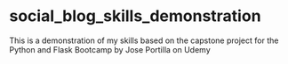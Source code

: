 # social_blog_skills_demonstration
This is a demonstration of my skills based on the capstone project for the Python and Flask Bootcamp by Jose Portilla on Udemy

